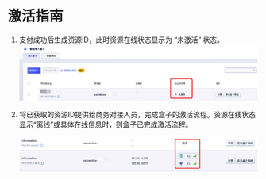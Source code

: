 # 激活指南

1. 支付成功后生成资源ID，此时资源在线状态显示为 “未激活” 状态。<img src="../images/activate1.png" style="zoom:70%;" />

   

2. 将已获取的资源ID提供给商务对接人员，完成盒子的激活流程。资源在线状态显示“离线”或具体在线信息时，则盒子已完成激活流程。

   ![](../images/activate2.png)

